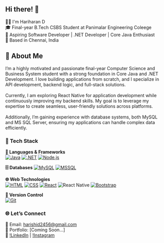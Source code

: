 ## Hi there! 👋

👨‍💻 I'm Hariharan D
 <br>
🎓 Final-year B.Tech CSBS Student at Panimalar Engineering Coleege
 <br>
💼 Aspiring Software Developer | .NET Developer | Core Java Enthusiast 
 <br>
📍 Based in Chennai, India

## 🚀 About Me
I’m a highly motivated and passionate final-year Computer Science and Business System student with a strong foundation in Core Java and .NET Development. I love building applications from scratch, and I specialize in API development, backend logic, and full-stack solutions.
 <br>
  <br>
Currently, I am exploring React Native for application development while continuously improving my backend skills. My goal is to leverage my expertise to create seamless, user-friendly solutions across platforms.
 <br>
  <br>
Additionally, I’m gaining experience with database systems, both MySQL and MS SQL Server, ensuring my applications can handle complex data efficiently.


### 🚀 Tech Stack
**🧠 Languages & Frameworks**  
[![Java](https://skillicons.dev/icons?i=java)](https://skillicons.dev)
[![.NET](https://skillicons.dev/icons?i=dotnet)](https://skillicons.dev)
[![Node.js](https://skillicons.dev/icons?i=nodejs)](https://skillicons.dev)


**🗄️ Databases**
[![MySQL](https://skillicons.dev/icons?i=mysql)](https://skillicons.dev)
[![MSSQL](https://skillicons.dev/icons?i=mssql)](https://skillicons.dev)

**🌐 Web Technologies**  
[![HTML](https://skillicons.dev/icons?i=html)](https://skillicons.dev)
[![CSS](https://skillicons.dev/icons?i=css)](https://skillicons.dev)
[![React](https://skillicons.dev/icons?i=react)](https://skillicons.dev)
![React Native](https://img.shields.io/badge/React_Native-20232F?style=for-the-badge&logo=react&logoColor=61DAFB)
[![Bootstrap](https://skillicons.dev/icons?i=bootstrap)](https://skillicons.dev)

**🔧 Version Control**  
[![Git](https://skillicons.dev/icons?i=git)](https://skillicons.dev)

### 🌐 Let’s Connect
💌 Email: harishid2456@gmail.com
 <br>
🌟 Portfolio: [Coming Soon...]
 <br>
🔗 [!LinkedIn](https://www.linkedin.com/in/hariharand23) | [!Instagram](https://www.instagram.com/in)
